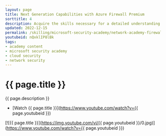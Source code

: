 ```yaml
---
layout: page
title: Next Generation Capabilities with Azure Firewall Premium
sorttitle: 4
description: Acquire the skills necessary for a detailed understanding of Azure Firewall Premium's next generation capabilities. At a focus, learn about Azure Firewall Premium's Transport Layer Security (TLS) Inspection, Key Vault Integration, policies, Azure Firewall Manager, and further configurations with a brief demo.
updated: 2022-12-15
permalink: /skilling/microsoft-security-academy/network-academy-firewall-premium
youtubeid: nQxklIP8lBk
tags: 
- academy content
- microsoft security academy
- cloud security
- network security
---
```


# {{ page.title }}

{{ page.description }}

* [Watch {{ page.title }}](https://www.youtube.com/watch?v={{ page.youtubeid }})

[![{{ page.title }}](https://img.youtube.com/vi/{{ page.youtubeid }}/0.jpg)](https://www.youtube.com/watch?v={{ page.youtubeid }})